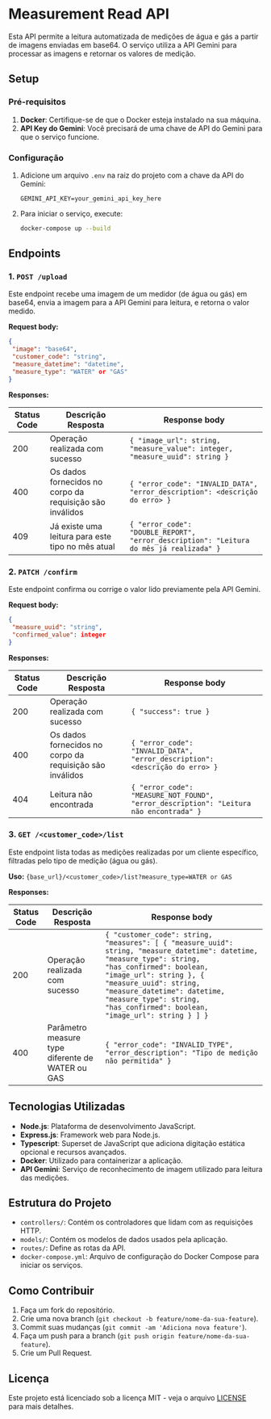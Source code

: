 # Measurement Read API

Esta API permite a leitura automatizada de medições de água e gás a partir de imagens enviadas em base64. O serviço utiliza a API Gemini para processar as imagens e retornar os valores de medição. 

## Setup

### Pré-requisitos
1. **Docker**: Certifique-se de que o Docker esteja instalado na sua máquina.
2. **API Key do Gemini**: Você precisará de uma chave de API do Gemini para que o serviço funcione.

### Configuração

1. Adicione um arquivo `.env` na raiz do projeto com a chave da API do Gemini:
    ```
    GEMINI_API_KEY=your_gemini_api_key_here
    ```

2. Para iniciar o serviço, execute:
    ```bash
    docker-compose up --build
    ```

## Endpoints

### 1. `POST /upload`

Este endpoint recebe uma imagem de um medidor (de água ou gás) em base64, envia a imagem para a API Gemini para leitura, e retorna o valor medido.

**Request body:**
```json
{
 "image": "base64",
 "customer_code": "string",
 "measure_datetime": "datetime",
 "measure_type": "WATER" or "GAS"
}
```

**Responses:**

| Status Code | Descrição Resposta                                                                 | Response body                                                                 |
|-------------|-----------------------------------------------------------------------------------|---------------------------------------------------------------------------------------------|
| 200         | Operação realizada com sucesso                                                     | `{ "image_url": string, "measure_value": integer, "measure_uuid": string }`                  |
| 400         | Os dados fornecidos no corpo da requisição são inválidos                           | `{ "error_code": "INVALID_DATA", "error_description": <descrição do erro> }`                |
| 409         | Já existe uma leitura para este tipo no mês atual                                  | `{ "error_code": "DOUBLE_REPORT", "error_description": "Leitura do mês já realizada" }`     |

### 2. `PATCH /confirm`

Este endpoint confirma ou corrige o valor lido previamente pela API Gemini.

**Request body:**
```json
{
 "measure_uuid": "string",
 "confirmed_value": integer
}
```

**Responses:**

| Status Code | Descrição Resposta                                                                 | Response body                                                                 |
|-------------|-----------------------------------------------------------------------------------|---------------------------------------------------------------------------------------------|
| 200         | Operação realizada com sucesso                                                     | `{ "success": true }`                                                                        |
| 400         | Os dados fornecidos no corpo da requisição são inválidos                           | `{ "error_code": "INVALID_DATA", "error_description": <descrição do erro> }`                |
| 404         | Leitura não encontrada                                                             | `{ "error_code": "MEASURE_NOT_FOUND", "error_description": "Leitura não encontrada" }`      |

### 3. `GET /<customer_code>/list`

Este endpoint lista todas as medições realizadas por um cliente específico, filtradas pelo tipo de medição (água ou gás).

**Uso:** `{base_url}/<customer_code>/list?measure_type=WATER or GAS`

**Responses:**

| Status Code | Descrição Resposta                                                               | Response body                                                                                                                                           |
|-------------|---------------------------------------------------------------------------------|--------------------------------------------------------------------------------------------------------------------------------------------------------------------|
| 200         | Operação realizada com sucesso                                                   | `{ "customer_code": string, "measures": [ { "measure_uuid": string, "measure_datetime": datetime, "measure_type": string, "has_confirmed": boolean, "image_url": string }, { "measure_uuid": string, "measure_datetime": datetime, "measure_type": string, "has_confirmed": boolean, "image_url": string } ] }` |
| 400         | Parâmetro measure type diferente de WATER ou GAS                                 | `{ "error_code": "INVALID_TYPE", "error_description": "Tipo de medição não permitida" }`                                                                          |

## Tecnologias Utilizadas

- **Node.js**: Plataforma de desenvolvimento JavaScript.
- **Express.js**: Framework web para Node.js.
- **Typescript**: Superset de JavaScript que adiciona digitação estática opcional e recursos avançados.
- **Docker**: Utilizado para containerizar a aplicação.
- **API Gemini**: Serviço de reconhecimento de imagem utilizado para leitura das medições.
  
## Estrutura do Projeto

- `controllers/`: Contém os controladores que lidam com as requisições HTTP.
- `models/`: Contém os modelos de dados usados pela aplicação.
- `routes/`: Define as rotas da API.
- `docker-compose.yml`: Arquivo de configuração do Docker Compose para iniciar os serviços.

## Como Contribuir

1. Faça um fork do repositório.
2. Crie uma nova branch (`git checkout -b feature/nome-da-sua-feature`).
3. Commit suas mudanças (`git commit -am 'Adiciona nova feature'`).
4. Faça um push para a branch (`git push origin feature/nome-da-sua-feature`).
5. Crie um Pull Request.

## Licença

Este projeto está licenciado sob a licença MIT - veja o arquivo [LICENSE](LICENSE) para mais detalhes.
